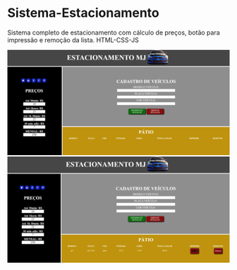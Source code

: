 # Sistema-Estacionamento
Sistema completo de estacionamento com cálculo de preços, botão para impressão e remoção da lista.
HTML-CSS-JS

![img](https://github.com/Marco-Jardim872/Sistema-Estacionamento/blob/main/imagens/e1.png)
![img](https://github.com/Marco-Jardim872/Sistema-Estacionamento/blob/main/imagens/e2.png)

